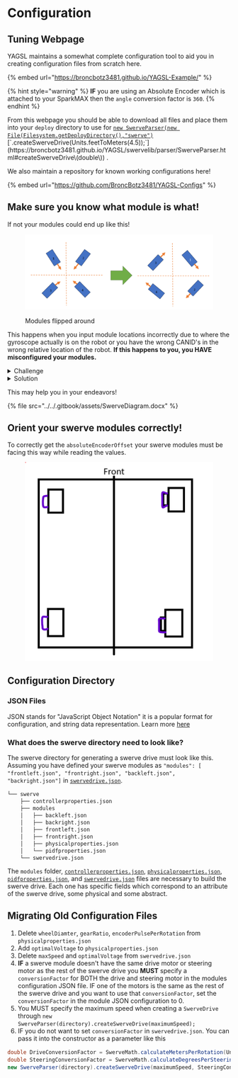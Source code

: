 # Configuration

## Tuning Webpage

YAGSL maintains a somewhat complete configuration tool to aid you in creating configuration files from scratch here.

{% embed url="https://broncbotz3481.github.io/YAGSL-Example/" %}

{% hint style="warning" %}
**IF** you are using an Absolute Encoder which is attached to your SparkMAX then the `angle` conversion factor is `360`.
{% endhint %}

From this webpage you should be able to download all files and place them into your `deploy` directory to use for [`new SwerveParser(new File(Filesystem.getDeployDirectory(),"swerve")`](https://broncbotz3481.github.io/YAGSL/swervelib/parser/SwerveParser.html#%3Cinit%3E\(java.io.File\))[`.createSwerveDrive(Units.feetToMeters(4.5));`](https://broncbotz3481.github.io/YAGSL/swervelib/parser/SwerveParser.html#createSwerveDrive\(double\)) .

We also maintain a repository for known working configurations here!

{% embed url="https://github.com/BroncBotz3481/YAGSL-Configs" %}

## Make sure you know what module is what!

If not your modules could end up like this!

<figure><img src="../../.gitbook/assets/image (8).png" alt=""><figcaption><p>Modules flipped around</p></figcaption></figure>

This happens when you input module locations incorrectly due to where the gyroscope actually is on the robot or you have the wrong CANID's in the wrong relative location of the robot. **If this happens to you, you HAVE misconfigured your modules.**

<details>

<summary>Challenge</summary>



Here is a challenge for you, how can you solve this misconfiguration?

<img src="../../.gitbook/assets/image (9).png" alt="While rotating right" data-size="original"><img src="../../.gitbook/assets/image (10).png" alt="Translating right" data-size="original">

</details>

<details>

<summary>Solution</summary>



<img src="../../.gitbook/assets/image (11).png" alt="" data-size="original">

Steps:

1. Invert 4 and 2.
2. Swap 1 and 4.

</details>

This may help you in your endeavors!

{% file src="../../.gitbook/assets/SwerveDiagram.docx" %}

## Orient your swerve modules correctly!

To correctly get the `absoluteEncoderOffset` your swerve modules must be facing this way while reading the values.

<figure><img src="../../.gitbook/assets/image (12).png" alt=""><figcaption></figcaption></figure>

## Configuration Directory

### JSON Files

JSON stands for "JavaScript Object Notation" it is a popular format for configuration, and string data representation. Learn more [here](https://www.w3schools.com/js/js\_json\_intro.asp)

### What does the swerve directory need to look like?

The swerve directory for generating a swerve drive must look like this. Assuming you have defined your swerve modules as `"modules": [ "frontleft.json", "frontright.json", "backleft.json", "backright.json"]` in [`swervedrive.json`](swerve-drive-configuration.md).

```
└── swerve
    ├── controllerproperties.json
    ├── modules
    │   ├── backleft.json
    │   ├── backright.json
    │   ├── frontleft.json
    │   ├── frontright.json
    │   ├── physicalproperties.json
    │   └── pidfproperties.json
    └── swervedrive.json
```

The `modules` folder, [`controllerproperties.json`](controller-properties-configuration.md), [`physicalproperties.json`](physical-properties-configuration.md), [`pidfproperties.json`](pidf-properties-configuration/), and [`swervedrive.json`](swerve-drive-configuration.md) files are necessary to build the swerve drive. Each one has specific fields which correspond to an attribute of the swerve drive, some physical and some abstract.

## Migrating Old Configuration Files

1. Delete `wheelDiamter`, `gearRatio`, `encoderPulsePerRotation` from `physicalproperties.json`
2. Add `optimalVoltage` to `physicalproperties.json`
3. Delete `maxSpeed` and `optimalVoltage` from `swervedrive.json`
4. **IF** a swerve module doesn't have the same drive motor or steering motor as the rest of the swerve drive you **MUST** specify a `conversionFactor` for BOTH the drive and steering motor in the modules configuration JSON file. IF one of the motors is the same as the rest of the swerve drive and you want to use that `conversionFactor`, set the `conversionFactor` in the module JSON configuration to 0.
5. You MUST specify the maximum speed when creating a `SwerveDrive` through `new SwerveParser(directory).createSwerveDrive(maximumSpeed);`
6. IF you do not want to set `conversionFactor` in `swervedrive.json`. You can pass it into the constructor as a parameter like this

```java
double DriveConversionFactor = SwerveMath.calculateMetersPerRotation(Units.inchesToMeters(WHEEL_DIAMETER), GEAR_RATIO, ENCODER_RESOLUTION);
double SteeringConversionFactor = SwerveMath.calculateDegreesPerSteeringRotation(GEAR_RATIO, ENCODER_RESOLUTION);
new SwerveParser(directory).createSwerveDrive(maximumSpeed, SteeringConversionFactor, DriveConversionFactor);
```

